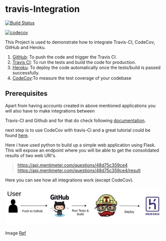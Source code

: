 # travis-Integration

[![Build Status](https://travis-ci.com/kaizen-c/travis-Integration.svg?branch=main)](https://travis-ci.com/kaizen-c/travis-Integration)

[![codecov](https://codecov.io/gh/kaizen-c/travis-Integration/branch/main/graph/badge.svg?token=R6ASQTXUTE)](https://codecov.io/gh/kaizen-c/travis-Integration)

This Project is used to demonstrate how to integrate Travis-CI, CodeCov, GitHub and Heroku.

1. [GitHub](https://github.com/): To push the code and trigger the Travis CI.
2. [Travis CI](https://travis-ci.com/): To run the tests and build the code for production.
3. [Heroku](https://www.heroku.com/): To deploy the code automatically once the tests/build is passed successfully.
4. [CodeCov](https://codecov.io/):To measure the test coverage of your codebase

## Prerequisites

Apart from having accounts created in above mentioned applications you will also have to make integrations between 

Travis-CI and Github and for that do check following [documentation](https://docs.travis-ci.com/user/tutorial/#to-get-started-with-travis-ci-using-github). 

next step is to use CodeCov with travis-Ci and a great tutorial could be found [here](https://dev.to/j0nimost/using-codecov-with-travis-ci-pytest-cov-1dfj).

Here i have used python to build up a simple web application using Flask. This will expose an endpoint where you will be able to get the consolidated results of two web URI's. 

> https://api.mentimeter.com/questions/48d75c359ce4
> https://api.mentimeter.com/questions/48d75c359ce4/result

Here you can see how all integrations work (except CodeCov).


![Alt text](Travis_Github_integration.JPG?raw=true "Title")

Image [Ref](https://blog.bitsrc.io/automate-your-deployment-on-heroku-eba486b95470)